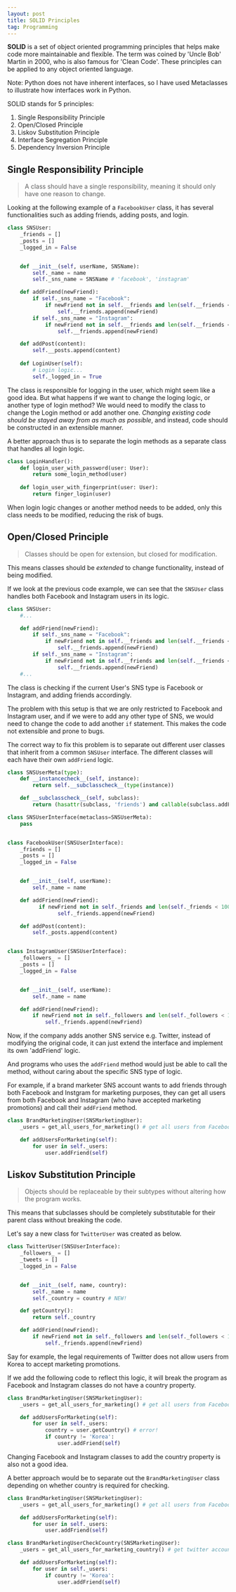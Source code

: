 ```yaml
---
layout: post
title: SOLID Principles
tag: Programming
---
```


**SOLID** is a set of object oriented programming principles that helps make code more maintainable and flexible. The term was coined by 'Uncle Bob' Martin in 2000, who is also famous for 'Clean Code'. These principles can be applied to any object oriented language.

Note: Python does not have inherent interfaces, so I have used Metaclasses to illustrate how interfaces work in Python.

SOLID stands for 5 principles:
1. Single Responsibility Principle
2. Open/Closed Principle
3. Liskov Substitution Principle
4. Interface Segregation Principle
5. Dependency Inversion Principle

## Single Responsibility Principle
> A class should have a single responsibility, meaning it should only have one reason to change.

Looking at the following example of a `FacebookUser` class, it has several functionalities such as adding friends, adding posts, and login.

```python
class SNSUser:
    _friends = []
    _posts = []
    _logged_in = False


    def __init__(self, userName, SNSName):
        self._name = name
        self._sns_name = SNSName # 'facebook', 'instagram'

    def addFriend(newFriend):
        if self._sns_name = "Facebook":
            if newFriend not in self.__friends and len(self.__friends < 1000):
                self.__friends.append(newFriend)
        if self._sns_name = "Instagram":
            if newFriend not in self.__friends and len(self.__friends < 100000000):
                self.__friends.append(newFriend)

    def addPost(content):
        self.__posts.append(content)
    
    def LoginUser(self):
        # Login logic...
        self._logged_in = True
```
The class is responsible for logging in the user, which might seem like a good idea. But what happens if we want to change the loging logic, or another type of login method? We would need to modify the class to change the Login method or add another one. *Changing existing code should be stayed away from as much as possible*, and instead, code should be constructed in an extensible manner.

A better approach thus is to separate the login methods as a separate class that handles all login logic.

```python
class LoginHandler():
    def login_user_with_password(user: User):
        return some_login_method(user)
    
    def login_user_with_fingerprint(user: User):
        return finger_login(user)
```
When login logic changes or another method needs to be added, only this class needs to be modified, reducing the risk of bugs.

## Open/Closed Principle
> Classes should be open for extension, but closed for modification.

This means classes should be *extended* to change functionality, instead of being modified.

If we look at the previous code example, we can see that the `SNSUser` class handles both Facebook and Instagram users in its logic.

```python
class SNSUser:
    #...

    def addFriend(newFriend):
        if self._sns_name = "Facebook":
            if newFriend not in self.__friends and len(self.__friends < 1000):
                self.__friends.append(newFriend)
        if self._sns_name = "Instagram":
            if newFriend not in self.__friends and len(self.__friends < 100000000):
                self.__friends.append(newFriend)
    #...
```
The class is checking if the current User's SNS type is Facebook or Instagram, and adding friends accordingly.

The problem with this setup is that we are only restricted to Facebook and Instagram user, and if we were to add any other type of SNS, we would need to change the code to add another `if` statement. This makes the code not extensible and prone to bugs.

The correct way to fix this problem is to separate out different user classes that inherit from a common `SNSUser` interface. The different classes will each have their own `addFriend` logic.

```python
class SNSUserMeta(type):
    def __instancecheck__(self, instance):
        return self.__subclasscheck__(type(instance))

    def __subclasscheck__(self, subclass):
        return (hasattr(subclass, 'friends') and callable(subclass.addFriend))

class SNSUserInterface(metaclass=SNSUserMeta):
    pass


class FacebookUser(SNSUserInterface):
    _friends = []
    _posts = []
    _logged_in = False


    def __init__(self, userName):
        self._name = name

    def addFriend(newFriend):
          if newFriend not in self._friends and len(self._friends < 1000):
                self._friends.append(newFriend)

    def addPost(content):
        self._posts.append(content)


class InstagramUser(SNSUserInterface):
    _followers_ = []
    _posts = []
    _logged_in = False


    def __init__(self, userName):
        self._name = name

    def addFriend(newFriend):
        if newFriend not in self._followers and len(self._followers < 100000000):
            self._friends.append(newFriend)

```
Now, if the company adds another SNS service e.g. Twitter, instead of modifying the original code, it can just extend the interface and implement its own 'addFriend' logic.

And programs who uses the `addFriend` method would just be able to call the method, without caring about the specific SNS type of logic.

For example, if a brand marketer SNS account wants to add friends through both Facebook and Instgram for marketing purposes, they can get all users from both Facebook and Instagram (who have accepted marketing promotions) and call their `addFriend` method.

```python
class BrandMarketingUser(SNSMarketingUser):
    _users = get_all_users_for_marketing() # get all users from Facebook and Instagram who accepted marketing

    def addUsersForMarketing(self):
        for user in self._users:
            user.addFriend(self)
```

## Liskov Substitution Principle
> Objects should be replaceable by their subtypes without altering how the program works.

This means that subclasses should be completely substitutable for their parent class without breaking the code.

Let's say a new class for `TwitterUser` was created as below.

```python
class TwitterUser(SNSUserInterface):
    _followers_ = []
    _tweets = []
    _logged_in = False


    def __init__(self, name, country):
        self._name = name
        self._country = country # NEW!

    def getCountry():
        return self._country

    def addFriend(newFriend):
        if newFriend not in self._followers and len(self._followers < 100000000):
            self._friends.append(newFriend)
```
Say for example, the legal requirements of Twitter does not allow users from Korea to accept marketing promotions.

If we add the following code to reflect this logic, it will break the program as Facebook and Instagram classes do not have a country property.

```python
class BrandMarketingUser(SNSMarketingUser):
    _users = get_all_users_for_marketing() # get all users from Facebook and Instagram who accepted marketing

    def addUsersForMarketing(self):
        for user in self._users:
            country = user.getCountry() # error!
            if country != 'Korea':
                user.addFriend(self)
```
Changing Facebook and Instagram classes to add the country property is also not a good idea.

A better approach would be to separate out the `BrandMarketingUser` class depending on whether country is required for checking.

```python
class BrandMarketingUser(SNSMarketingUser):
    _users = get_all_users_for_marketing() # get all users from Facebook and Instagram

    def addUsersForMarketing(self):
        for user in self._users:
            user.addFriend(self)

class BrandMarketingUserCheckCountry(SNSMarketingUser):
    _users = get_all_users_for_marketing_country() # get twitter accounts

    def addUsersForMarketing(self):
        for user in self._users:
            if country != 'Korea':
                user.addFriend(self)
```